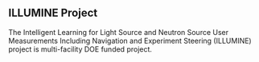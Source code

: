 ## ILLUMINE Project

The Intelligent Learning for Light Source and Neutron Source User Measurements Including Navigation and Experiment Steering (ILLUMINE) project is multi-facility DOE funded project.

<!--

Experiments at X-ray light sources and neutron sources enable the direct observation and characterization of materials and molecular assemblies critical for energy research.  Ongoing facility enhancements are exponentially increasing the rate and volume of data collected, opening up new frontiers of scientific research but also necessitating advancements in computing, algorithms and analysis to exploit this data effectively.  As data rates surge, accelerated processing workflows are needed that can mine continuously streamed data to select interesting events, reject poor data, and adapt to changing experimental conditions.  Real-time data analysis can offer immediate feedback to users or direct instrument controls for self-driving experiments.  Autonomous experiment steering in turn is poised to maximize the efficiency and quality of data collection by connecting the user’s intent in collecting data, data analysis results, and algorithms capable of driving intelligent data collection and guiding the instrument to optimal operating regimes.  ILLUMINE will facilitate rapid data analysis and autonomous experiment steering capabilities to support cutting-edge research driven by unprecedented data production rates, tightly coupling high-throughput experiments, advanced computing architectures, and novel AI/ML algorithms to significantly reduce the time to optimize instrument configurations, leverage large datasets, and optimize the use of oversubscribed beam times.  To deliver these pivotal capabilities — rapid data analysis and autonomous experiment steering — for diverse experiments across the facilities, we will develop algorithms to perform real-time compression and ML inference at the experiment edge and expand on current edge-to-HPC analysis pipelines.  We will also create advanced workflow monitoring and decision support systems, including reinforcement learning for data optimization, handling uncertainty, and high-dimensional search algorithms for experiments.  Connecting these two elements is the development of a multi-facility framework built on a common interoperability layer for autonomous experiment workflows and built on the widely-used Bluesky data collection platform into an accessible toolbox of reusable off-the-shelf components that can be assembled into tailored workflows that cater to specific scientific needs. Collectively these advances are poised to unlock the transformative potential of the facility upgrades by delivering rapid analysis and workflow monitoring algorithms built on a common, interoperable framework to ensure their broad transferability across facilities, instruments, and experiments. Ultimately, these capabilities will significantly enhance experimental output and enable groundbreaking scientific exploration, shedding light on some of the most challenging and novel scientific questions facing the nation.

**Here are some ideas to get you started:**

🙋‍♀️ A short introduction - what is your organization all about?
🌈 Contribution guidelines - how can the community get involved?
👩‍💻 Useful resources - where can the community find your docs? Is there anything else the community should know?
🍿 Fun facts - what does your team eat for breakfast?
🧙 Remember, you can do mighty things with the power of [Markdown](https://docs.github.com/github/writing-on-github/getting-started-with-writing-and-formatting-on-github/basic-writing-and-formatting-syntax)
-->
